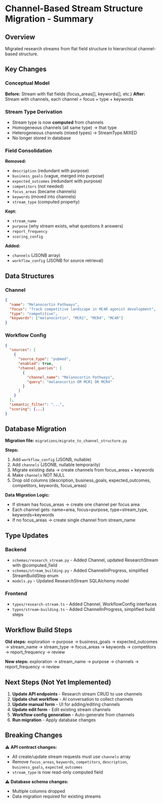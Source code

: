 # Channel-Based Stream Structure Migration - Summary

## Overview
Migrated research streams from flat field structure to hierarchical channel-based structure.

## Key Changes

### Conceptual Model
**Before:** Stream with flat fields (focus_areas[], keywords[], etc.)
**After:** Stream with channels, each channel = focus + type + keywords

### Stream Type Derivation
- Stream type is now **computed** from channels
- Homogeneous channels (all same type) → that type
- Heterogeneous channels (mixed types) → StreamType.MIXED
- No longer stored in database

### Field Consolidation
**Removed:**
- `description` (redundant with purpose)
- `business_goals` (vague, merged into purpose)
- `expected_outcomes` (redundant with purpose)
- `competitors` (not needed)
- `focus_areas` (became channels)
- `keywords` (moved into channels)
- `stream_type` (computed property)

**Kept:**
- `stream_name`
- `purpose` (why stream exists, what questions it answers)
- `report_frequency`
- `scoring_config`

**Added:**
- `channels` (JSONB array)
- `workflow_config` (JSONB for source retrieval)

## Data Structures

### Channel
```json
{
  "name": "Melanocortin Pathways",
  "focus": "Track competitive landscape in MC4R agonist development",
  "type": "competitive",
  "keywords": ["melanocortin", "MCR1", "MCR4", "MC4R"]
}
```

### Workflow Config
```json
{
  "sources": [
    {
      "source_type": "pubmed",
      "enabled": true,
      "channel_queries": [
        {
          "channel_name": "Melanocortin Pathways",
          "query": "melanocortin OR MCR1 OR MCR4"
        }
      ]
    }
  ],
  "semantic_filter": "...",
  "scoring": {...}
}
```

## Database Migration

**Migration file:** `migrations/migrate_to_channel_structure.py`

**Steps:**
1. Add `workflow_config` (JSONB, nullable)
2. Add `channels` (JSONB, nullable temporarily)
3. Migrate existing data → create channels from focus_areas + keywords
4. Make `channels` NOT NULL
5. Drop old columns (description, business_goals, expected_outcomes, competitors, keywords, focus_areas)

**Data Migration Logic:**
- If stream has focus_areas → create one channel per focus area
- Each channel gets: name=area, focus=purpose, type=stream_type, keywords=keywords
- If no focus_areas → create single channel from stream_name

## Type Updates

### Backend
- `schemas/research_stream.py` - Added Channel, updated ResearchStream with @computed_field
- `schemas/stream_building.py` - Added ChannelInProgress, simplified StreamBuildStep enum
- `models.py` - Updated ResearchStream SQLAlchemy model

### Frontend
- `types/research-stream.ts` - Added Channel, WorkflowConfig interfaces
- `types/stream-building.ts` - Added ChannelInProgress, simplified build steps

## Workflow Build Steps

**Old steps:**
exploration → purpose → business_goals → expected_outcomes → stream_name → stream_type → focus_areas → keywords → competitors → report_frequency → review

**New steps:**
exploration → stream_name → purpose → channels → report_frequency → review

## Next Steps (Not Yet Implemented)

1. **Update API endpoints** - Research stream CRUD to use channels
2. **Update chat workflow** - AI conversation to collect channels
3. **Update manual form** - UI for adding/editing channels
4. **Update edit form** - Edit existing stream channels
5. **Workflow config generation** - Auto-generate from channels
6. **Run migration** - Apply database changes

## Breaking Changes

⚠️ **API contract changes:**
- All create/update stream requests must use `channels` array
- Remove `focus_areas`, `keywords`, `competitors`, `description`, `business_goals`, `expected_outcomes`
- `stream_type` is now read-only computed field

⚠️ **Database schema changes:**
- Multiple columns dropped
- Data migration required for existing streams
